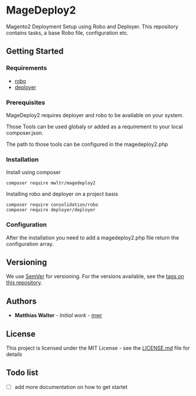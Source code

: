 # MageDeploy2

Magento2 Deployment Setup using Robo and Deployer.
This repository contains tasks, a base Robo file, configuration etc.

## Getting Started


### Requirements

 * [robo](http://robo.li/)
 * [deployer](https://deployer.org/)

### Prerequisites

MageDeploy2 requires deployer and robo to be available on your system.

Those Tools can be used globaly or added as a requirement to your local composer.json.

The path to those tools can be configured in the magedeploy2.php

### Installation

Install using composer

```
composer require mwltr/magedeploy2
```

Installing robo and deployer on a project basis

```
composer require consolidation/robo
composer require deployer/deployer
```

### Configuration

After the installation you need to add a magedeploy2.php file return the configuration array.

## Versioning

We use [SemVer](http://semver.org/) for versioning. 
For the versions available, see the [tags on this repository](https://github.com/mwr/magedeploy2/tags). 

## Authors

* **Matthias Walter** - *Initial work* - [mwr](https://github.com/mwr)

## License

This project is licensed under the MIT License - see the [LICENSE.md](LICENSE.md) file for details

## Todo list
 
- [ ] add more documentation on how to get startet

